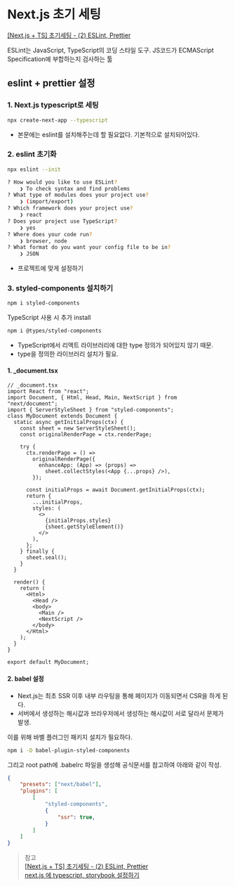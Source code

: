 # Next.js 초기 세팅

[[Next.js + TS] 초기세팅 - (2) ESLint, Prettier](https://abangpa1ace.tistory.com/194)

ESLint는 JavaScript, TypeScript의 코딩 스타일 도구. JS코드가 ECMAScript Specification에 부합하는지 검사하는 툴

## eslint + prettier 설정

### 1. Next.js typescript로 세팅

```bash
npx create-next-app --typescript
```

- 본문에는 eslint를 설치해주는데 할 필요없다. 기본적으로 설치되어있다.

### 2. eslint 초기화

```bash
npx eslint --init
```

```bash
? How would you like to use ESLint?
    ❯ To check syntax and find problems
? What type of modules does your project use?
    ❯ (import/export)
? Which framework does your project use?
    ❯ react
? Does your project use TypeScript?
    ❯ yes
? Where does your code run?
    ❯ browser, node
? What format do you want your config file to be in?
    ❯ JSON
```
- 프로젝트에 맞게 설정하기
  
### 3. styled-components 설치하기
```bash
npm i styled-components
```
TypeScript 사용 시 추가 install
```bash
npm i @types/styled-components
```
- TypeScript에서 리액트 라이브러리에 대한 type 정의가 되어있지 않기 때문.
- type을 정의한 라이브러리 설치가 필요.

#### 1. _document.tsx
```tsx
// _document.tsx
import React from "react";
import Document, { Html, Head, Main, NextScript } from "next/document";
import { ServerStyleSheet } from "styled-components";
class MyDocument extends Document {
  static async getInitialProps(ctx) {
    const sheet = new ServerStyleSheet();
    const originalRenderPage = ctx.renderPage;

    try {
      ctx.renderPage = () =>
        originalRenderPage({
          enhanceApp: (App) => (props) =>
            sheet.collectStyles(<App {...props} />),
        });

      const initialProps = await Document.getInitialProps(ctx);
      return {
        ...initialProps,
        styles: (
          <>
            {initialProps.styles}
            {sheet.getStyleElement()}
          </>
        ),
      };
    } finally {
      sheet.seal();
    }
  }

  render() {
    return (
      <Html>
        <Head />
        <body>
          <Main />
          <NextScript />
        </body>
      </Html>
    );
  }
}

export default MyDocument;
```

#### 2. babel 설정
- Next.js는 최초 SSR 이후 내부 라우팅을 통해 페이지가 이동되면서 CSR을 하게 된다.
- 서버에서 생성하는 해시값과 브라우저에서 생성하는 해시값이 서로 달라서 문제가 발생.

이를 위해 바벨 플러그인 패키지 설치가 필요하다.

```bash
npm i -D babel-plugin-styled-components
```
그리고 root path에 .babelrc 파일을 생성해 공식문서를 참고하여 아래와 같이 작성.
```json
{
	"presets": ["next/babel"],
	"plugins": [
		[
			"styled-components",
			{
				"ssr": true,
			}
		]
	]
}
```

> 참고 <br>
> [[Next.js + TS] 초기세팅 - (2) ESLint, Prettier](https://abangpa1ace.tistory.com/194) <br>
> [next.js 에 typescript, storybook 설정하기](https://carpediem9911.tistory.com/44) <br>